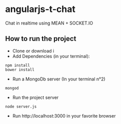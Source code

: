 # angularjs-t-chat
Chat in realtime using MEAN + SOCKET.IO

## How to run the project

- Clone or download i
- Add Dependencies (in your terminal): 
```
npm install
bower install
```
- Run a MongoDb server (In your terminal n°2)
```
mongod
```
- Run the project server
```
node server.js
```
- Run http://localhost:3000 in your favorite browser


